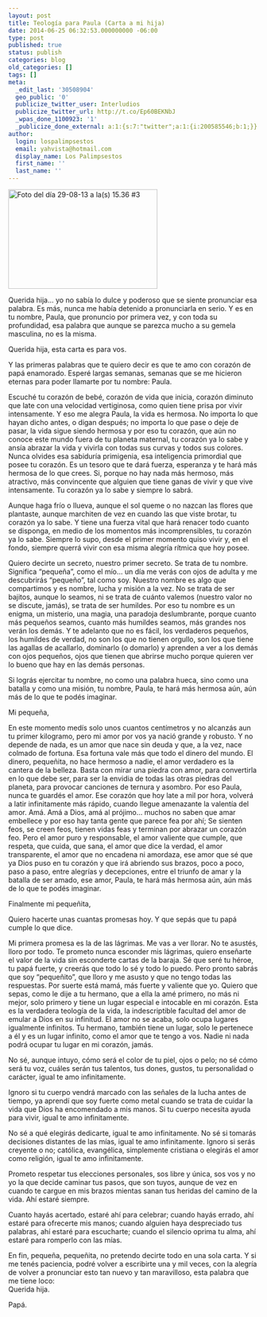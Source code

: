 ```yaml
---
layout: post
title: Teología para Paula (Carta a mi hija)
date: 2014-06-25 06:32:53.000000000 -06:00
type: post
published: true
status: publish
categories: blog
old_categories: []
tags: []
meta:
  _edit_last: '30508904'
  geo_public: '0'
  publicize_twitter_user: Interludios
  publicize_twitter_url: http://t.co/Ep60BEKNbJ
  _wpas_done_1100923: '1'
  _publicize_done_external: a:1:{s:7:"twitter";a:1:{i:200585546;b:1;}}
author:
  login: lospalimpsestos
  email: yahvista@hotmail.com
  display_name: Los Palimpsestos
  first_name: ''
  last_name: ''
---
```

<p><a href="https://lospalimpsestos.files.wordpress.com/2014/06/foto-del-dc3ada-29-08-13-a-las-15-36-3.jpg"><img class="aligncenter size-medium wp-image-2092" src="{{ site.baseurl }}/assets/foto-del-dc3ada-29-08-13-a-las-15-36-3.jpg" alt="Foto del día 29-08-13 a la(s) 15.36 #3" width="300" height="200" /></a></p>
<p>Querida hija… yo no sabía lo dulce y poderoso que se siente pronunciar esa palabra. Es más, nunca me había detenido a pronunciarla en serio. Y es en tu nombre, Paula, que pronuncio por primera vez, y con toda su profundidad, esa palabra que aunque se parezca mucho a su gemela masculina, no es la misma.</p>
<p>Querida hija, esta carta es para vos.</p>
<p>Y las primeras palabras que te quiero decir es que te amo con corazón de papá enamorado. Esperé largas semanas, semanas que se me hicieron eternas para poder llamarte por tu nombre: Paula.</p>
<p>Escuché tu corazón de bebé, corazón de vida que inicia, corazón diminuto que late con una velocidad vertiginosa, como quien tiene prisa por vivir intensamente. Y eso me alegra Paula, la vida es hermosa. No importa lo que hayan dicho antes, o digan después; no importa lo que pase o deje de pasar, la vida sigue siendo hermosa y por eso tu corazón, que aún no conoce este mundo fuera de tu planeta maternal, tu corazón ya lo sabe y ansía abrazar la vida y vivirla con todas sus curvas y todos sus colores. Nunca olvides esa sabiduría primigenia, esa inteligencia primordial que posee tu corazón. Es un tesoro que te dará fuerza, esperanza y te hará más hermosa de lo que crees. Si, porque no hay nada más hermoso, más atractivo, más convincente que alguien que tiene ganas de vivir y que vive intensamente. Tu corazón ya lo sabe y siempre lo sabrá.</p>
<p>Aunque haga frío o llueva, aunque el sol queme o no nazcan las flores que plantaste, aunque marchiten de vez en cuando las que viste brotar, tu corazón ya lo sabe. Y tiene una fuerza vital que hará renacer todo cuanto se disponga, en medio de los momentos más incomprensibles, tu corazón ya lo sabe. Siempre lo supo, desde el primer momento quiso vivir y, en el fondo, siempre querrá vivir con esa misma alegría rítmica que hoy posee.</p>
<p>Quiero decirte un secreto, nuestro primer secreto. Se trata de tu nombre. Significa “pequeña”, como el mío… un día me verás con ojos de adulta y me descubrirás “pequeño”, tal como soy. Nuestro nombre es algo que compartimos y es nombre, lucha y misión a la vez. No se trata de ser bajitos, aunque lo seamos, ni se trata de cuánto valemos (nuestro valor no se discute, jamás), se trata de ser humildes. Por eso tu nombre es un enigma, un misterio, una magia, una paradoja deslumbrante, porque cuanto más pequeños seamos, cuanto más humildes seamos, más grandes nos verán los demás. Y te adelanto que no es fácil, los verdaderos pequeños, los humildes de verdad, no son los que no tienen orgullo, son los que tiene las agallas de acallarlo, dominarlo (o domarlo) y aprenden a ver a los demás con ojos pequeños, ojos que tienen que abrirse mucho porque quieren ver lo bueno que hay en las demás personas.</p>
<p>Si lográs ejercitar tu nombre, no como una palabra hueca, sino como una batalla y como una misión, tu nombre, Paula, te hará más hermosa aún, aún más de lo que te podés imaginar.</p>
<p>Mi pequeña,</p>
<p>En este momento medís solo unos cuantos centímetros y no alcanzás aun tu primer kilogramo, pero mi amor por vos ya nació grande y robusto. Y no depende de nada, es un amor que nace sin deuda y que, a la vez, nace colmado de fortuna. Esa fortuna vale más que todo el dinero del mundo. El dinero, pequeñita, no hace hermoso a nadie, el amor verdadero es la cantera de la belleza. Basta con mirar una piedra con amor, para convertirla en lo que debe ser, para ser la envidia de todas las otras piedras del planeta, para provocar canciones de ternura y asombro. Por eso Paula, nunca te guardés el amor. Ese corazón que hoy late a mil por hora, volverá a latir infinitamente más rápido, cuando llegue amenazante la valentía del amor. Amá. Amá a Dios, amá al prójimo… muchos no saben que amar embellece y por eso hay tanta gente que parece fea por ahí; Se sienten feos, se creen feos, tienen vidas feas y terminan por abrazar un corazón feo. Pero el amor puro y responsable, el amor valiente que cumple, que respeta, que cuida, que sana, el amor que dice la verdad, el amor transparente, el amor que no encadena ni amordaza, ese amor que sé que ya Dios puso en tu corazón y que irá abriendo sus brazos, poco a poco, paso a paso, entre alegrías y decepciones, entre el triunfo de amar y la batalla de ser amado, ese amor, Paula, te hará más hermosa aún, aún más de lo que te podés imaginar.</p>
<p>Finalmente mi pequeñita,</p>
<p>Quiero hacerte unas cuantas promesas hoy. Y que sepás que tu papá cumple lo que dice.</p>
<p>Mi primera promesa es la de las lágrimas. Me vas a ver llorar. No te asustés, lloro por todo. Te prometo nunca esconder mis lágrimas, quiero enseñarte el valor de la vida sin esconderte cartas de la baraja. Sé que seré tu héroe, tu papá fuerte, y creerás que todo lo sé y todo lo puedo. Pero pronto sabrás que soy “pequeñito”, que lloro y me asusto y que no tengo todas las respuestas. Por suerte está mamá, más fuerte y valiente que yo. Quiero que sepas, como le dije a tu hermano, que a ella la amé primero, no más ni mejor, solo primero y tiene un lugar especial e intocable en mi corazón. Esta es la verdadera teología de la vida, la indescriptible facultad del amor de emular a Dios en su infinitud. El amor no se acaba, solo ocupa lugares igualmente infinitos. Tu hermano, también tiene un lugar, solo le pertenece a él y es un lugar infinito, como el amor que te tengo a vos. Nadie ni nada podrá ocupar tu lugar en mi corazón, jamás.</p>
<p>No sé, aunque intuyo, cómo será el color de tu piel, ojos o pelo; no sé cómo será tu voz, cuáles serán tus talentos, tus dones, gustos, tu personalidad o carácter, igual te amo infinitamente.</p>
<p>Ignoro si tu cuerpo vendrá marcado con las señales de la lucha antes de tiempo, ya aprendí que soy fuerte como metal cuando se trata de cuidar la vida que Dios ha encomendado a mis manos. Si tu cuerpo necesita ayuda para vivir, igual te amo infinitamente.</p>
<p>No sé a qué elegirás dedicarte, igual te amo infinitamente. No sé si tomarás decisiones distantes de las mías, igual te amo infinitamente. Ignoro si serás creyente o no; católica, evangélica, simplemente cristiana o elegirás el amor como religión, igual te amo infinitamente.</p>
<p>Prometo respetar tus elecciones personales, sos libre y única, sos vos y no yo la que decide caminar tus pasos, que son tuyos, aunque de vez en cuando te cargue en mis brazos mientas sanan tus heridas del camino de la vida. Ahí estaré siempre.</p>
<p>Cuanto hayás acertado, estaré ahí para celebrar; cuando hayás errado, ahí estaré para ofrecerte mis manos; cuando alguien haya despreciado tus palabras, ahí estaré para escucharte; cuando el silencio oprima tu alma, ahí estaré para romperlo con las mías.</p>
<p>En fin, pequeña, pequeñita, no pretendo decirte todo en una sola carta. Y si me tenés paciencia, podré volver a escribirte una y mil veces, con la alegría de volver a pronunciar esto tan nuevo y tan maravilloso, esta palabra que me tiene loco:<br />
Querida hija.</p>
<p>Papá.</p>
<p>&nbsp;</p>
<p>&nbsp;</p>
<p>&nbsp;</p>
<p>&nbsp;</p>
<p>&nbsp;</p>
<p>&nbsp;</p>
